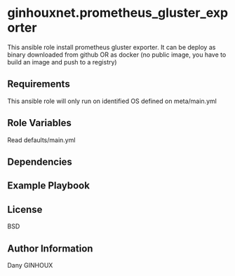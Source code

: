ginhouxnet.prometheus_gluster_exporter
=========

This ansible role install prometheus gluster exporter.
It can be deploy as binary downloaded from github OR as docker (no public image, you have to build an image and push to a registry)



Requirements
------------

This ansible role will only run on identified OS defined on meta/main.yml


Role Variables
--------------

Read defaults/main.yml



Dependencies
------------




Example Playbook
----------------



License
-------

BSD


Author Information
------------------

Dany GINHOUX

